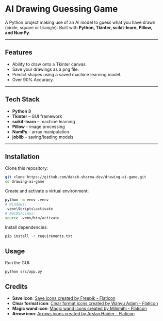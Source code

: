 # AI Drawing Guessing Game

A Python project making use of an AI model to guess what you have drawn (circle, square or triangle).
Built with **Python, Tkinter, scikit-learn, Pillow, and NumPy**.

--- 

## Features
- Ability to draw onto a Tkinter canvas.
- Save your drawings as a png file.
- Predict shapes using a saved machine learning model.
- Over 90% Accuracy.

--- 

## Tech Stack
- **Python 3**
- **Tkinter** – GUI framework
- **scikit-learn** – machine learning
- **Pillow** – image processing
- **NumPy** – array manipulation
- **joblib** – saving/loading models

---

## Installation
Clone this repository:
```bash
git clone https://github.com/daksh-sharma-dev/drawing-ai-game.git
cd drawing-ai-game
```

Create and activate a virtual environment:
```bash
python -m venv .venv
# Windows:
.venv\Scripts\activate
# macOS/Linux:
source .venv/bin/activate
```

Install dependencies:
```bash
pip install -r requirements.txt
```

## Usage
Run the GUI:
```
python src/app.py
```

## Credits
- **Save icon**: [Save icons created by Freepik - Flaticon](https://www.flaticon.com/free-icons/save)
- **Clear format icon**: [Clear format icons created by Wahyu Adam - Flaticon](https://www.flaticon.com/free-icons/clear-format)
- **Magic wand icon**: [Magic wand icons created by Mihimihi - Flaticon](https://www.flaticon.com/free-icons/magic-wand)
- **Arrow icon**: [Arrows icons created by Arslan Haider - Flaticon](https://www.flaticon.com/free-icons/arrows)